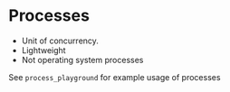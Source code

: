 # Processes

- Unit of concurrency.
- Lightweight
- Not operating system processes

See `process_playground` for example usage of processes
